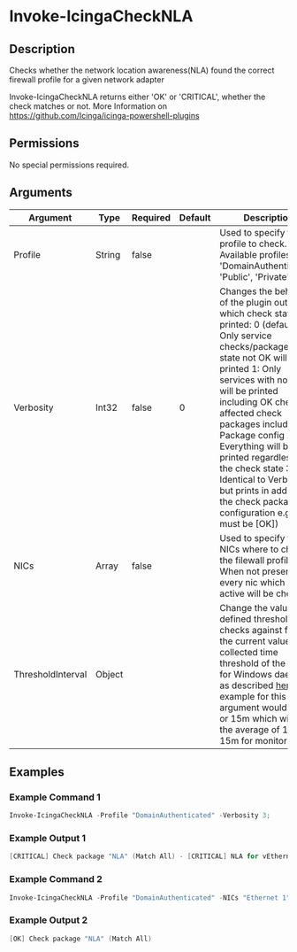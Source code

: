 
# Invoke-IcingaCheckNLA

## Description

Checks whether the network location awareness(NLA) found the correct firewall profile for a given network adapter

Invoke-IcingaCheckNLA returns either 'OK' or 'CRITICAL', whether the check matches or not.
More Information on https://github.com/Icinga/icinga-powershell-plugins

## Permissions

No special permissions required.

## Arguments

| Argument | Type | Required | Default | Description |
| ---      | ---  | ---      | ---     | ---         |
| Profile | String | false |  | Used to specify the profile to check. Available profiles are 'DomainAuthenticated', 'Public', 'Private' |
| Verbosity | Int32 | false | 0 | Changes the behavior of the plugin output which check states are printed: 0 (default): Only service checks/packages with state not OK will be printed 1: Only services with not OK will be printed including OK checks of affected check packages including Package config 2: Everything will be printed regardless of the check state 3: Identical to Verbose 2, but prints in addition the check package configuration e.g (All must be [OK]) |
| NICs | Array | false |  | Used to specify the NICs where to check the filewall profile. When not presented every nic which is active will be checked |
| ThresholdInterval | Object |  |  | Change the value your defined threshold checks against from the current value to a collected time threshold of the Icinga for Windows daemon, as described [here](https://icinga.com/docs/icinga-for-windows/latest/doc/service/10-Register-Service-Checks/). An example for this argument would be 1m or 15m which will use the average of 1m or 15m for monitoring. |

## Examples

### Example Command 1

```powershell
Invoke-IcingaCheckNLA -Profile "DomainAuthenticated" -Verbosity 3;
```

### Example Output 1

```powershell
[CRITICAL] Check package "NLA" (Match All) - [CRITICAL] NLA for vEthernet (DockerNAT)\_ [OK] NLA for Ethernet 4: DomainAuthenticated\_ [CRITICAL] NLA for vEthernet (DockerNAT): Value "Public" is not matching threshold "DomainAuthenticated"
```

### Example Command 2

```powershell
Invoke-IcingaCheckNLA -Profile "DomainAuthenticated" -NICs "Ethernet 1" -Verbosity 1;
```

### Example Output 2

```powershell
[OK] Check package "NLA" (Match All)
```
